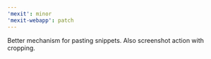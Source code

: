 ```yaml
---
'mexit': minor
'mexit-webapp': patch
---
```


Better mechanism for pasting snippets. Also screenshot action with cropping.
